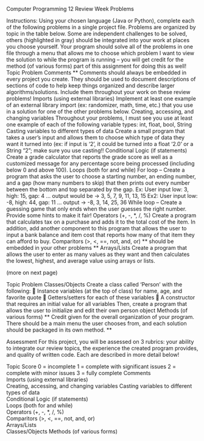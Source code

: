  Computer Programming 12
Review Week Problems

Instructions: Using your chosen language (Java or Python), complete each of the following problems in a single project file. Problems are organized by topic in the table below. Some are independent challenges to be solved, others (highlighted in gray) should be integrated into your work at places you choose yourself. Your program should solve all of the problems in one file through a menu that allows me to choose which problem I want to view the solution to while the program is running – you will get credit for the method (of various forms) part of this assignment for doing this as well!
Topic	Problem
Comments	** Comments should always be embedded in every project you create. They should be used to document descriptions of sections of code to help keep things organized and describe larger algorithms/solutions. Include them throughout your work on these review problems!
Imports (using external libraries)	Implement at least one example of an external library import (ex: randomizer, math, time, etc.) that you use in a solution for one of the other problems below.
Creating, accessing, and changing variables	Throughout your problems, I must see you use at least one example of each of the following variable types: int, float, bool, String
Casting variables to different types of data	Create a small program that takes a user’s input and allows them to choose which type of data they want it turned into (ex: if input is ‘2’, it could be turned into a float ‘2.0’ or a String “2”; make sure you use casting!!
Conditional Logic (if statements)	Create a grade calculator that reports the grade score as well as a customized message for any percentage score being processed (including below 0 and above 100).
Loops (both for and while)	For loop – Create a program that asks the user to choose a starting number, an ending number, and a gap (how many numbers to skip) that then prints out every number between the bottom and top separated by the gap. 
Ex: User input low: 3, high: 15, gap: 4 … output would be -> 3, 5, 7, 9, 11, 13, 15
Ex2: User input low: -8, high: 44, gap: 11 … output -> -8, 3, 14, 25, 36
While loop – Create a guessing game that only ends when the user guesses the right number. Provide some hints to make it fair!
Operators (+, -, *, /, %)	Create a program that calculates tax on a purchase and adds it to the total cost of the item. In addition, add another component to this program that allows the user to input a bank balance and item cost that reports how many of that item they can afford to buy.
Comparitors (>, <, ==, not, and, or)	** should be embedded in your other problems **
Arrays/Lists	Create a program that allows the user to enter as many values as they want and then calculates the lowest, highest, and average value using arrays or lists.


(more on next page)

Topic	Problem
Classes/Objects	Create a class called ‘Person’ with the following:
	Instance variables (at the top of class) for name, age, and favorite quote
	Getters/setters for each of these variables
	A constructor that requires an initial value for all variables
Then, create a program that allows the user to initialize and edit their own person object
Methods (of various forms)	** Credit given for the overall organization of your program. There should be a main menu the user chooses from, and each solution should be packaged in its own method. ** 


Assessment
For this project, you will be assessed on 3 rubrics: your ability to integrate our review topics, the experience the created program provides, and quality of written code. Each are described in more detail below!


Topic	Score
0 = incomplete
1 = complete with significant issues
2 = complete with minor issues
3 = fully complete
Comments	
Imports (using external libraries)	
Creating, accessing, and changing variables	
Casting variables to different types of data	
Conditional Logic (if statements)	
Loops (both for and while)	
Operators (+, -, *, /, %)	
Comparitors (>, <, ==, not, and, or)	
Arrays/Lists	
Classes/Objects	
Methods (of various forms)	



